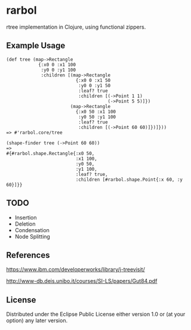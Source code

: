 # rarbol

rtree implementation in Clojure, using functional zippers.

## Example Usage

```
(def tree (map->Rectangle
            {:x0 0 :x1 100
             :y0 0 :y1 100
             :children [(map->Rectangle
                          {:x0 0 :x1 50
                           :y0 0 :y1 50
                           :leaf? true
                           :children [(->Point 1 1)
                                      (->Point 5 5)]})
                        (map->Rectangle
                          {:x0 50 :x1 100
                           :y0 50 :y1 100
                           :leaf? true
                           :children [(->Point 60 60)]})]}))
=> #'rarbol.core/tree
                         
(shape-finder tree (->Point 60 60))
=>
#{#rarbol.shape.Rectangle{:x0 50,
                          :x1 100,
                          :y0 50,
                          :y1 100,
                          :leaf? true,
                          :children [#rarbol.shape.Point{:x 60, :y 60}]}}
```

## TODO
* Insertion
* Deletion
* Condensation
* Node Splitting

## References

https://www.ibm.com/developerworks/library/j-treevisit/

http://www-db.deis.unibo.it/courses/SI-LS/papers/Gut84.pdf

## License

Distributed under the Eclipse Public License either version 1.0 or (at
your option) any later version.
